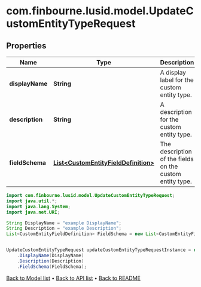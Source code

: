 # com.finbourne.lusid.model.UpdateCustomEntityTypeRequest

## Properties

Name | Type | Description | Notes
------------ | ------------- | ------------- | -------------
**displayName** | **String** | A display label for the custom entity type. | [default to String]
**description** | **String** | A description for the custom entity type. | [default to String]
**fieldSchema** | [**List&lt;CustomEntityFieldDefinition&gt;**](CustomEntityFieldDefinition.md) | The description of the fields on the custom entity type. | [default to List<CustomEntityFieldDefinition>]

```java
import com.finbourne.lusid.model.UpdateCustomEntityTypeRequest;
import java.util.*;
import java.lang.System;
import java.net.URI;

String DisplayName = "example DisplayName";
String Description = "example Description";
List<CustomEntityFieldDefinition> FieldSchema = new List<CustomEntityFieldDefinition>();


UpdateCustomEntityTypeRequest updateCustomEntityTypeRequestInstance = new UpdateCustomEntityTypeRequest()
    .DisplayName(DisplayName)
    .Description(Description)
    .FieldSchema(FieldSchema);
```


[Back to Model list](../README.md#documentation-for-models) &#8226; [Back to API list](../README.md#documentation-for-api-endpoints) &#8226; [Back to README](../README.md)
